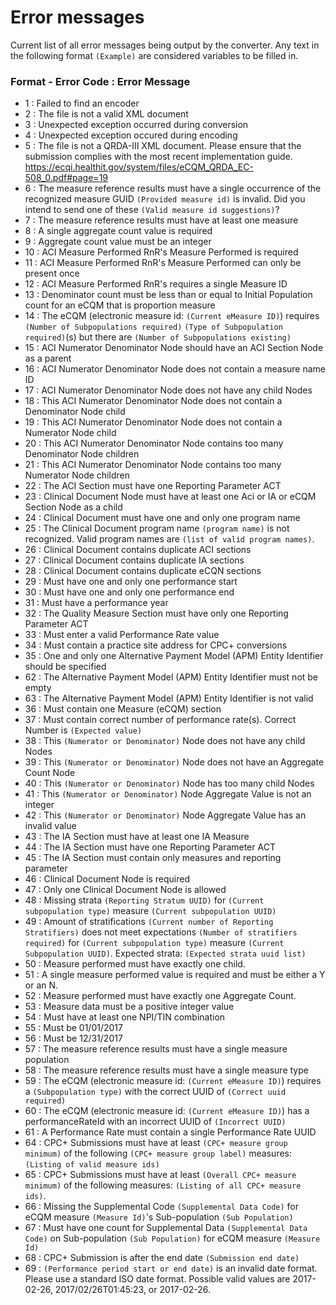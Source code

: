 # Error messages
Current list of all error messages being output by the converter.
Any text in the following format `(Example)` are considered variables to be filled in.

### Format - Error Code : Error Message
* 1 : Failed to find an encoder
* 2 : The file is not a valid XML document
* 3 : Unexpected exception occurred during conversion
* 4 : Unexpected exception occured during encoding
* 5 : The file is not a QRDA-III XML document. Please ensure that the submission complies with the most recent implementation guide. https://ecqi.healthit.gov/system/files/eCQM_QRDA_EC-508_0.pdf#page=19
* 6 : The measure reference results must have a single occurrence of the recognized measure GUID `(Provided measure id)` is invalid. Did you intend to send one of these `(Valid measure id suggestions)`?
* 7 : The measure reference results must have at least one measure
* 8 : A single aggregate count value is required
* 9 : Aggregate count value must be an integer
* 10 : ACI Measure Performed RnR's Measure Performed is required
* 11 : ACI Measure Performed RnR's Measure Performed can only be present once
* 12 : ACI Measure Performed RnR's requires a single Measure ID
* 13 : Denominator count must be less than or equal to Initial Population count for an eCQM that is proportion measure
* 14 : The eCQM (electronic measure id: `(Current eMeasure ID)`) requires `(Number of Subpopulations required)` `(Type of Subpopulation required)`(s) but there are `(Number of Subpopulations existing)`
* 15 : ACI Numerator Denominator Node should have an ACI Section Node as a parent
* 16 : ACI Numerator Denominator Node does not contain a measure name ID
* 17 : ACI Numerator Denominator Node does not have any child Nodes
* 18 : This ACI Numerator Denominator Node does not contain a Denominator Node child
* 19 : This ACI Numerator Denominator Node does not contain a Numerator Node child
* 20 : This ACI Numerator Denominator Node contains too many Denominator Node children
* 21 : This ACI Numerator Denominator Node contains too many Numerator Node children
* 22 : The ACI Section must have one Reporting Parameter ACT
* 23 : Clinical Document Node must have at least one Aci or IA or eCQM Section Node as a child
* 24 : Clinical Document must have one and only one program name
* 25 : The Clinical Document program name `(program name)` is not recognized. Valid program names are `(list of valid program names)`.
* 26 : Clinical Document contains duplicate ACI sections
* 27 : Clinical Document contains duplicate IA sections
* 28 : Clinical Document contains duplicate eCQN sections
* 29 : Must have one and only one performance start
* 30 : Must have one and only one performance end
* 31 : Must have a performance year
* 32 : The Quality Measure Section must have only one Reporting Parameter ACT
* 33 : Must enter a valid Performance Rate value
* 34 : Must contain a practice site address for CPC+ conversions
* 35 : One and only one Alternative Payment Model (APM) Entity Identifier should be specified
* 62 : The Alternative Payment Model (APM) Entity Identifier must not be empty
* 63 : The Alternative Payment Model (APM) Entity Identifier is not valid
* 36 : Must contain one Measure (eCQM) section
* 37 : Must contain correct number of performance rate(s). Correct Number is `(Expected value)`
* 38 : This `(Numerator or Denominator)` Node does not have any child Nodes
* 39 : This `(Numerator or Denominator)` Node does not have an Aggregate Count Node
* 40 : This `(Numerator or Denominator)` Node has too many child Nodes
* 41 : This `(Numerator or Denominator)` Node Aggregate Value is not an integer
* 42 : This `(Numerator or Denominator)` Node Aggregate Value has an invalid value
* 43 : The IA Section must have at least one IA Measure
* 44 : The IA Section must have one Reporting Parameter ACT
* 45 : The IA Section must contain only measures and reporting parameter
* 46 : Clinical Document Node is required
* 47 : Only one Clinical Document Node is allowed
* 48 : Missing strata `(Reporting Stratum UUID)` for `(Current subpopulation type)` measure `(Current subpopulation UUID)`
* 49 : Amount of stratifications `(Current number of Reporting Stratifiers)` does not meet expectations `(Number of stratifiers required)` for `(Current subpopulation type)` measure `(Current Subpopulation UUID)`. Expected strata: `(Expected strata uuid list)`
* 50 : Measure performed must have exactly one child.
* 51 : A single measure performed value is required and must be either a Y or an N.
* 52 : Measure performed must have exactly one Aggregate Count.
* 53 : Measure data must be a positive integer value
* 54 : Must have at least one NPI/TIN combination
* 55 : Must be 01/01/2017
* 56 : Must be 12/31/2017
* 57 : The measure reference results must have a single measure population
* 58 : The measure reference results must have a single measure type
* 59 : The eCQM (electronic measure id: `(Current eMeasure ID)`) requires a `(Subpopulation type)` with the correct UUID of `(Correct uuid required)`
* 60 : The eCQM (electronic measure id: `(Current eMeasure ID)`) has a performanceRateId with an incorrect UUID of `(Incorrect UUID)`
* 61 : A Performance Rate must contain a single Performance Rate UUID
* 64 : CPC+ Submissions must have at least `(CPC+ measure group minimum)` of the following `(CPC+ measure group label)` measures: `(Listing of valid measure ids)`
* 65 : CPC+ Submissions must have at least `(Overall CPC+ measure minimum)` of the following measures: `(Listing of all CPC+ measure ids)`.
* 66 : Missing the Supplemental Code `(Supplemental Data Code)` for eCQM measure `(Measure Id)`'s Sub-population `(Sub Population)`
* 67 : Must have one count for Supplemental Data `(Supplemental Data Code)` on Sub-population `(Sub Population)` for eCQM measure `(Measure Id)`
* 68 : CPC+ Submission is after the end date `(Submission end date)`
* 69 : `(Performance period start or end date)` is an invalid date format. Please use a standard ISO date format. Possible valid values are 2017-02-26, 2017/02/26T01:45:23, or 2017-02-26.
